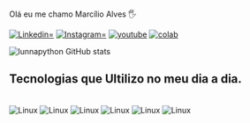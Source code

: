 Olá eu me chamo Marcílio Alves 🖐️

[![Linkedin=](https://img.shields.io/badge/LinkedIn-0077B5?style=for-the-badge&logo=linkedin&logoColor=white)](https://www.linkedin.com/in/marcilio-alves-63044263/)
[![Instagram=](https://img.shields.io/badge/Instagram-E4405F?style=for-the-badge&logo=instagram&logoColor=white)](https://www.instagram.com/marcilioanalista/)
[![youtube](https://img.shields.io/badge/YouTube-FF0000?style=for-the-badge&logo=youtube&logoColor=white)](https://www.instagram.com/marcilioanalista/)
[![colab](https://img.shields.io/badge/Colab-F9AB00?style=for-the-badge&logo=googlecolab&color=525252)](https://www.instagram.com/marcilioanalista/)


![lunnapython GitHub stats](https://github-readme-stats.vercel.app/api?username=lunnapython&show_icons=true&theme=dracula)

## Tecnologias que Ultilizo no meu dia a dia.

<div style= "display: inline_block"><br/>
    <img align="center"' alt="Linux" src="https://img.shields.io/badge/Debian-A81D33?style=for-the-badge&logo=debian&logoColor=white" />
    <img align="center"' alt="Linux" src="https://img.shields.io/badge/Ubuntu-E95420?style=for-the-badge&logo=ubuntu&logoColor=white" />
    <img align="center"' alt="Linux" src="https://img.shields.io/badge/Windows-0078D6?style=for-the-badge&logo=windows&logoColor=white" />
    <img align="center"' alt="Linux" src="https://img.shields.io/badge/mac%20os-000000?style=for-the-badge&logo=apple&logoColor=white" />
    <img align="center"' alt="Linux" src="https://img.shields.io/badge/Python-3776AB?style=for-the-badge&logo=python&logoColor=white" />
    <img align="center"' alt="Linux" src="https://img.shields.io/badge/MySQL-00000F?style=for-the-badge&logo=mysql&logoColor=white" />
    </div>



    



